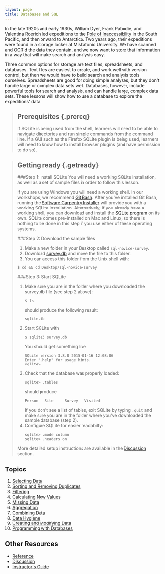 ```yaml
---
layout: page
title: Databases and SQL
---
```

In the late 1920s and early 1930s,
William Dyer,
Frank Pabodie,
and Valentina Roerich led expeditions to the
[Pole of Inaccessibility](http://en.wikipedia.org/wiki/Pole_of_inaccessibility)
in the South Pacific,
and then onward to Antarctica.
Two years ago,
their expeditions were found in a storage locker at Miskatonic University.
We have scanned and [OCR][]'d the data they contain,
and we now want to store that information
in a way that will make search and analysis easy.

Three common options for storage are
text files,
spreadsheets,
and databases.
Text files are easiest to create,
and work well with version control,
but then we would have to build search and analysis tools ourselves.
Spreadsheets are good for doing simple analyses,
but they don't handle large or complex data sets well.
Databases, however, include powerful tools for search and analysis,
and can handle large, complex data sets.
These lessons will show how to use a database to explore the expeditions' data.

> ## Prerequisites {.prereq}
>
> If SQLite is being used from the shell,
> learners will need to be able to navigate directories
> and run simple commands from the command line.
> If a GUI such as the Firefox SQLite plugin is being used,
> learners will need to know how to install browser plugins
> (and have permission to do so).


> ## Getting ready {.getready}
>
> ###Step 1: Install SQLite
> You will need a working SQLite installation, as well as a set of sample files
> in order to follow this lesson. 
>
> If you are using Windows
> you will need a working shell. In our workshops, we recommend [Git Bash](https://msysgit.github.io/).
> After you've installed Git Bash, running the
> [Software Carpentry Installer](https://github.com/swcarpentry/windows-installer)
> will provide you with a working SQLite installation.
> Alternatively, if you already have a working shell, you can 
> download and install the [SQLite program](http://www.sqlite.org/download.html)
> on its own.
> SQLite comes pre-installed on Mac and Linux, so there is nothing to be done
> in this step if you use either of these operating systems.
>
> ###Step 2: Download the sample files
> 1. Make a new folder in your Desktop called `sql-novice-survey`.
> 2. Download [survey.db](http://files.software-carpentry.org/survey.db) and move the file to this folder.
> 3. You can access this folder from the Unix shell with:
> ~~~ {.input}
> $ cd && cd Desktop/sql-novice-survey
> ~~~
>
> ###Step 3: Start SQLite
> 1. Make sure you are in the folder where you downloaded the survey.db file
>    (see step 2 above):
> 	  ~~~ {.input}
>     $ ls
>     ~~~
>     should produce the following result:
>     ~~~ {.output}
>     sqlite.db
>     ~~~
> 2. Start SQLite with
> 	  ~~~ {.input}
>     $ sqlite3 survey.db
>     ~~~
>     You should get something like
>     ~~~ {.output}
>     SQLite version 3.8.8 2015-01-16 12:08:06
>     Enter ".help" for usage hints.
>     sqlite>
>     ~~~
> 3. Check that the database was properly loaded:
>     ~~~ {.input}
>     sqlite> .tables
>     ~~~
>     should produce
>     ~~~ {.output}
>     Person   Site     Survey   Visited
>     ~~~
>    If you don't see a list of tables, exit SQLite by typing `.quit` and make sure you are
>    in the folder where you've downloaded the sample database (step 2).
> 4. Configure SQLite for easier readabilty:
>     ~~~ {.input}
>     sqlite> .mode column
>     sqlite> .headers on
>     ~~~
>
> More detailed setup instructions are available in the [Discussion](discussion.html) section.


## Topics

1.  [Selecting Data](01-select.html)
2.  [Sorting and Removing Duplicates](02-sort-dup.html)
3.  [Filtering](03-filter.html)
4.  [Calculating New Values](04-calc.html)
5.  [Missing Data](05-null.html)
6.  [Aggregation](06-agg.html)
7.  [Combining Data](07-join.html)
8.  [Data Hygiene](08-hygiene.html)
9.  [Creating and Modifying Data](09-create.html)
10. [Programming with Databases](10-prog.html)

## Other Resources

*   [Reference](reference.html)
*   [Discussion](discussion.html)
*   [Instructor's Guide](instructors.html)

[OCR]: https://en.wikipedia.org/wiki/Optical_character_recognition
